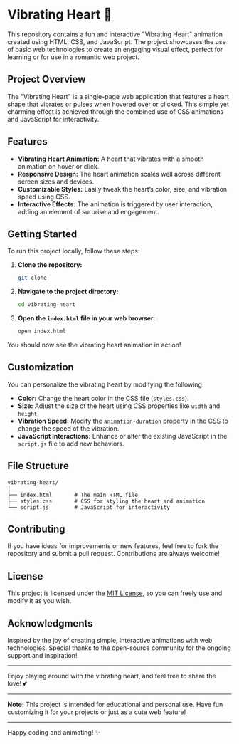 # Vibrating Heart 💖

This repository contains a fun and interactive "Vibrating Heart" animation created using HTML, CSS, and JavaScript. The project showcases the use of basic web technologies to create an engaging visual effect, perfect for learning or for use in a romantic web project.

## Project Overview

The "Vibrating Heart" is a single-page web application that features a heart shape that vibrates or pulses when hovered over or clicked. This simple yet charming effect is achieved through the combined use of CSS animations and JavaScript for interactivity.

## Features

- **Vibrating Heart Animation:** A heart that vibrates with a smooth animation on hover or click.
- **Responsive Design:** The heart animation scales well across different screen sizes and devices.
- **Customizable Styles:** Easily tweak the heart’s color, size, and vibration speed using CSS.
- **Interactive Effects:** The animation is triggered by user interaction, adding an element of surprise and engagement.

## Getting Started

To run this project locally, follow these steps:

1. **Clone the repository:**
   ```bash
   git clone 
   ```

2. **Navigate to the project directory:**
   ```bash
   cd vibrating-heart
   ```

3. **Open the `index.html` file in your web browser:**
   ```bash
   open index.html
   ```

You should now see the vibrating heart animation in action!

## Customization

You can personalize the vibrating heart by modifying the following:

- **Color:** Change the heart color in the CSS file (`styles.css`).
- **Size:** Adjust the size of the heart using CSS properties like `width` and `height`.
- **Vibration Speed:** Modify the `animation-duration` property in the CSS to change the speed of the vibration.
- **JavaScript Interactions:** Enhance or alter the existing JavaScript in the `script.js` file to add new behaviors.

## File Structure

```
vibrating-heart/
│
├── index.html       # The main HTML file
├── styles.css       # CSS for styling the heart and animation
└── script.js        # JavaScript for interactivity
```

## Contributing

If you have ideas for improvements or new features, feel free to fork the repository and submit a pull request. Contributions are always welcome!

## License

This project is licensed under the [MIT License](LICENSE), so you can freely use and modify it as you wish.

## Acknowledgments

Inspired by the joy of creating simple, interactive animations with web technologies. Special thanks to the open-source community for the ongoing support and inspiration!

---

Enjoy playing around with the vibrating heart, and feel free to share the love! 💕

---

**Note:** This project is intended for educational and personal use. Have fun customizing it for your projects or just as a cute web feature!

---

Happy coding and animating! ✨
